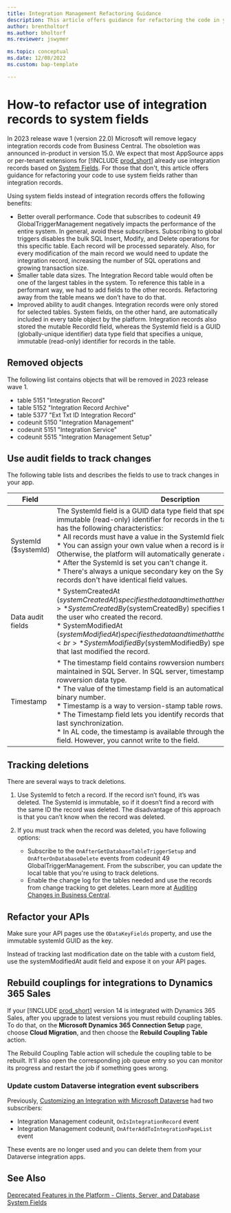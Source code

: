```yaml
---
title: Integration Management Refactoring Guidance
description: This article offers guidance for refactoring the code in your AppSource app or per-tenant extension to use system fields rather than integration records.
author: brentholtorf
ms.author: bholtorf
ms.reviewer: jswymer

ms.topic: conceptual
ms.date: 12/08/2022
ms.custom: bap-template

---
```


# How-to refactor use of integration records to system fields

In 2023 release wave 1 (version 22.0) Microsoft will remove legacy integration records code from Business Central. The obsoletion was announced in-product in version 15.0. We expect that most AppSource apps or per-tenant extensions for [!INCLUDE [prod_short](../includes/prod_short.md)] already use integration records based on [System Fields](devenv-table-system-fields.md). For those that don't, this article offers guidance for refactoring your code to use system fields rather than integration records.

Using system fields instead of integration records offers the following benefits:

* Better overall performance. Code that subscribes to codeunit 49 GlobalTriggerManagement negatively impacts the performance of the entire system. In general, avoid these subscribers. Subscribing to global triggers disables the bulk SQL Insert, Modify, and Delete operations for this specific table. Each record will be processed separately. Also, for every modification of the main record we would need to update the integration record, increasing the number of SQL operations and growing transaction size.  
* Smaller table data sizes. The Integration Record table would often be one of the largest tables in the system. To reference this table in a performant way, we had to add fields to the other records. Refactoring away from the table means we don’t have to do that.
* Improved ability to audit changes. Integration records were only stored for selected tables. System fields, on the other hand, are automatically included in every table object by the platform. Integration records also stored the mutable RecordId field, whereas the SystemId field is a GUID (globally-unique identifier) data type field that specifies a unique, immutable (read-only) identifier for records in the table.

## Removed objects

The following list contains objects that will be removed in 2023 release wave 1.

* table 5151 "Integration Record"
* table 5152 "Integration Record Archive"
* table 5377 "Ext Txt ID Integration Record"
* codeunit 5150 "Integration Management"
* codeunit 5151 "Integration Service"
* codeunit 5515 "Integration Management Setup"

## Use audit fields to track changes

The following table lists and describes the fields to use to track changes in your app.
  
|Field  |Description  |
|---------|---------|
|SystemId ($systemId) | The SystemId field is a GUID data type field that specifies a unique, immutable (read-only) identifier for records in the table. The SystemId field has the following characteristics:<br>* All records must have a value in the SystemId field.<br>* You can assign your own value when a record is inserted in the database. Otherwise, the platform will automatically generate and assign a value.<br>* After the SystemId is set you can't change it.<br>* There's always a unique secondary key on the SystemId field to ensure records don't have identical field values. |
|Data audit fields | * SystemCreatedAt ($systemCreatedAt) specifies the data and time that the record was created.<br>* SystemCreatedBy ($systemCreatedBy) specifies the security ID (SID) of the user who created the record.<br>* SystemModifiedAt ($systemModifiedAt) specifies the data and time that the record was last modified.<br>* SystemModifiedBy ($systemModifiedBy) specifies the SID of the user that last modified the record. |
|Timestamp | * The timestamp field contains rowversion numbers for records, as maintained in SQL Server. In SQL server, timestamp is a synonym for the rowversion data type.<br>* The value of the timestamp field is an automatically generated unique binary number.<br>* Timestamp is a way to version-stamp table rows.<br>* The Timestamp field lets you identify records that have changed since the last synchronization.<br>* In AL code, the timestamp is available through the SystemRowVersion field. However, you cannot write to the field.|  

## Tracking deletions

There are several ways to track deletions.

1. Use SystemId to fetch a record. If the record isn’t found, it’s was deleted. The SystemId is immutable, so if it doesn’t find a record with the same ID the record was deleted. The disadvantage of this approach is that you can’t know when the record was deleted.
1. If you must track when the record was deleted, you have following options:

    * Subscribe to the `OnAfterGetDatabaseTableTriggerSetup` and `OnAfterOnDatabaseDelete` events from codeunit 49 GlobalTriggerManagement. From the subscriber, you can update the local table that you're using to track deletions. 
    * Enable the change log for the tables needed and use the records from change tracking to get deletes. Learn more at [Auditing Changes in Business Central](/dynamics365/business-central/across-log-changes).

## Refactor your APIs

Make sure your API pages use the `ODataKeyFields` property, and use the immutable systemId GUID as the key.

Instead of tracking last modification date on the table with a custom field, use the systemModifiedAt audit field and expose it on your API pages.

## Rebuild couplings for integrations to Dynamics 365 Sales

If your [!INCLUDE [prod_short](../includes/prod_short.md)] version 14 is integrated with Dynamics 365 Sales, after you upgrade to latest versions you must rebuild coupling tables. To do that, on the **Microsoft Dynamics 365 Connection Setup** page, choose **Cloud Migration**, and then choose the **Rebuild Coupling Table** action.

The Rebuild Coupling Table action will schedule the coupling table to be rebuilt. It'll also open the corresponding job queue entry so you can monitor its progress and restart the job if something goes wrong.

### Update custom Dataverse integration event subscribers

Previously, [Customizing an Integration with Microsoft Dataverse](../administration/administration-custom-cds-integration.md) had two subscribers:

* Integration Management codeunit, `OnIsIntegrationRecord` event
* Integration Management codeunit, `OnAfterAddToIntegrationPageList` event

These events are no longer used and you can delete them from your Dataverse integration apps.

## See Also

[Deprecated Features in the Platform - Clients, Server, and Database](../upgrade/deprecated-features-platform.md)  
[System Fields](devenv-table-system-fields.md)